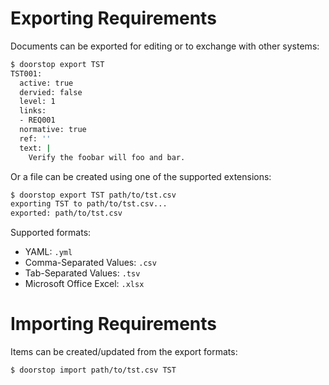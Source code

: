# Exporting Requirements

Documents can be exported for editing or to exchange with other systems:

```sh
$ doorstop export TST
TST001:
  active: true
  dervied: false
  level: 1
  links:
  - REQ001
  normative: true
  ref: ''
  text: |
    Verify the foobar will foo and bar.
```

Or a file can be created using one of the supported extensions:

```sh
$ doorstop export TST path/to/tst.csv
exporting TST to path/to/tst.csv...
exported: path/to/tst.csv
```

Supported formats:

- YAML: `.yml`
- Comma-Separated Values: `.csv`
- Tab-Separated Values: `.tsv`
- Microsoft Office Excel: `.xlsx`

# Importing Requirements

Items can be created/updated from the export formats:

```sh
$ doorstop import path/to/tst.csv TST
```
